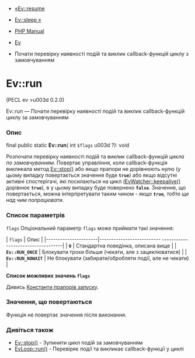 - [«Ev::resume](ev.resume.md)
- [Ev::sleep »](ev.sleep.md)

- [PHP Manual](index.md)
- [Ev](class.ev.md)
- Почати перевірку наявності подій та виклик callback-функцій циклу з
замовчуванням

# Ev::run

(PECL ev \>u003d 0.2.0)

Ev::run — Почати перевірку наявності подій та виклик callback-функцій циклу
за замовчуванням

### Опис

final public static **Ev::run**( int `$flags` u003d ?): void

Розпочати перевірку наявності подій та виклик callback-функцій *цикла по
замовчуванням*. Повертає управління, коли callback-функція викликала метод
[Ev::stop()](ev.stop.md) або якщо прапори не дорівнюють нулю (у цьому випадку
повертається значення буде **`true`**) або якщо відсутні активні
спостерігачі, які посилаються на цикл
([EvWatcher::keepalive()](evwatcher.keepalive.md) дорівнює **`true`**), в
у цьому випадку буде повернено **`false`**. Значення, що повертається, можна
інтерпретувати таким чином - *якщо **`true`**, тобто ще над чим
попрацювати*.

### Список параметрів

`flags`
Опціональний параметр `flags` може приймати такі значення:

| `flags` | Опис |
|----------------------|-------------------------- -----------------------------------|
| **`0`** | Стандартна поведінка, описана вище |
| **`Ev::RUN_ONCE`** | Блокувати трохи більше (чекати, але з зациклюватися) |
| **`Ev::RUN_NOWAIT`** | Не блокувати (забирати/обробляти події, але не чекати) |

**Список можливих значень `flags`**

Дивись [Константи прапорів запуску](class.ev.md#ev.constants.run-flags).

### Значення, що повертаються

Функція не повертає значення після виконання.

### Дивіться також

- [Ev::stop()](ev.stop.md) - Зупинити цикл подій за замовчуванням
- [EvLoop::run()](evloop.run.md) - Перевіряє події та викликає
callback-функції у циклі
